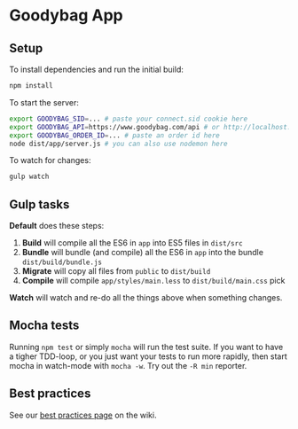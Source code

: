 Goodybag App
============

Setup
-----

To install dependencies and run the initial build:

```bash
npm install
```

To start the server:

```bash
export GOODYBAG_SID=... # paste your connect.sid cookie here
export GOODYBAG_API=https://www.goodybag.com/api # or http://localhost:3000/api
export GOODYBAG_ORDER_ID=... # paste an order id here
node dist/app/server.js # you can also use nodemon here
```

To watch for changes:

```sh
gulp watch
```

Gulp tasks
----------

**Default** does these steps:

1. **Build** will compile all the ES6 in `app` into ES5 files in `dist/src`
2. **Bundle** will bundle (and compile) all the ES6 in `app` into the bundle
   `dist/build/bundle.js`
3. **Migrate** will copy all files from `public` to `dist/build`
4. **Compile** will compile `app/styles/main.less` to `dist/build/main.css`
pick

**Watch** will watch and re-do all the things above when something changes.

Mocha tests
-----------

Running `npm test` or simply `mocha` will run the test suite. If you want to
have a tigher TDD-loop, or you just want your tests to run more rapidly, then
start mocha in watch-mode with `mocha -w`. Try out the `-R min` reporter.

Best practices
--------------

See our [best practices page](https://github.com/goodybag/cater-web/wiki/Best-practices) on the wiki.
